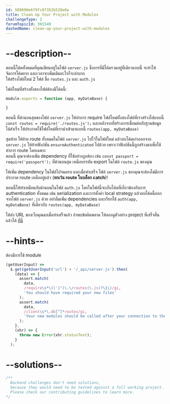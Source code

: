 ```yaml
---
id: 589690e6f9fc0f352b528e6e
title: Clean Up Your Project with Modules
challengeType: 2
forumTopicId: 301549
dashedName: clean-up-your-project-with-modules
---
```


# --description--


ตอนนี้โค้ดทั้งหมดที่คุณเขียนอยู่ในไฟล์ `server.js` 
ซึ่งการที่มีโค้ดรวมอยู่ที่เดียวแบบนี้ จะทำให้จัดการโค้ดยาก และเวลาจะเพิ่มเติมอะไรก็จะลำบาก  
ให้สร้างไฟล์ใหม่ 2 ไฟล์ ชื่อ `routes.js` และ `auth.js`

ไฟล์ใหม่ที่สร้างทั้งสองไฟล์ต้องมีโค้ดนี้: 

```js
module.exports = function (app, myDataBase) {

}
```

ตอนนี้ ที่ด้านบนสุดของไฟล์ `server.js` ให้ทำการ require ไฟล์ใหม่ทั้งสองไฟล์ที่เราสร้างไปแบบนี้ `const routes = require('./routes.js');` 
และหลังจากที่สร้างการเชื่อมต่อกับฐานข้อมูลได้สำเร็จ ให้ประกาศใช้ไฟล์ใหม่ที่เรานำเข้ามาแบบนี้ `routes(app, myDataBase)`

สุดท้าย ให้ย้าย route ทั้งหมดในไฟล์ `server.js` ไปไว้ในไฟล์ใหม่ แล้วลบโค้ดเก่าออกจาก `server.js` ให้ย้ายฟังก์ชัน `ensureAuthenticated` ไปด้วย เพราะว่าฟังก์ชันนี้ถูกสร้างมาเพื่อใช้ทำการ route โดยเฉพาะ  
ตอนนี้ คุณจะต้องเพิ่ม dependency ที่ใช้อย่างถูกต้อง เช่น `const passport = require('passport');` ที่ด้านบนสุด เหนือบรรทัด export ในไฟล์ `route.js` ของคุณ

ให้เพิ่ม dependency ในไฟล์ไปจนครบ และเมื่อทำเสร็จ ไฟล์ `server.js` ของคุณจะต้องไม่มีการประกาศ route เหลืออยู่แล้ว (**ยกเว้น route ในบล็อก catch**)!

ตอนนี้ให้ทำเหมือนกับด้านบนในไฟล์ `auth.js` โดยในไฟล์นี้จะเก็บโค้ดที่เกี่ยวข้องกับการ authentication ทั้งหมด เช่น serialization และการตั้งค่า local strategy แล้วลบโค้ดนี้ออกจากไฟล์ `server.js` ด้วย อย่าลืมเพิ่ม dependencies และเรียกใช้ `auth(app, myDataBase)` ที่เดียวกับ `routes(app, myDataBase)`

ให้ส่ง URL ของเว็บคุณมาเมื่อทำเสร็จแล้ว ถ้าพบข้อผิดพลาด ให้ลองดูตัวอย่าง project ที่เสร็จสิ้นแล้วได้ [ที่นี่](https://gist.github.com/camperbot/2d06ac5c7d850d8cf073d2c2c794cc92)

# --hints--

ต้องมีการใช้ module

```js
(getUserInput) =>
  $.get(getUserInput('url') + '/_api/server.js').then(
    (data) => {
      assert.match(
        data,
        /require\s*\(('|")\.\/routes(\.js)?\1\)/gi,
        'You should have required your new files'
      );
      assert.match(
        data,
        /client\s*\.db[^]*routes/gi,
        'Your new modules should be called after your connection to the database'
      );
    },
    (xhr) => {
      throw new Error(xhr.statusText);
    }
  );
```

# --solutions--

```js
/**
  Backend challenges don't need solutions, 
  because they would need to be tested against a full working project. 
  Please check our contributing guidelines to learn more.
*/
```
